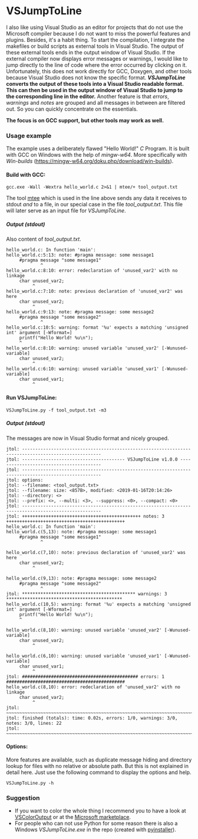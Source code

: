 # VSJumpToLine

I also like using Visual Studio as an editor for projects that do not use the Microsoft compiler because I do not want to miss the powerful features and plugins. Besides, it's a habit thing.
To start the compilation, I integrate the makefiles or build scripts as external tools in Visual Studio. The output of these external tools ends in the output window of Visual Studio.
If the external compiler now displays error messages or warnings, I would like to jump directly to the line of code where the error occurred by clicking on it.
Unfortunately, this does not work directly for GCC, Doxygen, and other tools because Visual Studio does not know the specific format.
**_VSJumpToLine_** __converts the output of these tools into a Visual Studio readable format. This can then be used in the output window of Visual Studio to jump to the corresponding line in the editor.__
Another feature is that _errors_, _warnings_ and _notes_ are grouped and all messages in between are filtered out. So you can quickly concentrate on the essentials.

**The focus is on GCC support, but other tools may work as well.**

### Usage example
The example uses a deliberately flawed "Hello World!" _C_ Program.
It is built with GCC on Windows with the help of _mingw-w64_. More specifically with _Win-builds_ (https://mingw-w64.org/doku.php/download/win-builds).

#### Build with GCC:
`gcc.exe -Wall -Wextra hello_world.c 2>&1 | mtee/+ tool_output.txt`

The tool [mtee](https://github.com/ritchielawrence/mtee) which is used in the line above sends any data it receives to stdout _and_ to a file, in our special case in the file _tool_output.txt_.
This file will later serve as an input file for _VSJumpToLine_.

##### Output (stdout)
Also content of  _tool_output.txt_.
```
hello_world.c: In function 'main':
hello_world.c:5:13: note: #pragma message: some message1
     #pragma message "some message1"
             ^
hello_world.c:8:10: error: redeclaration of 'unused_var2' with no linkage
     char unused_var2;
          ^
hello_world.c:7:10: note: previous declaration of 'unused_var2' was here
     char unused_var2;
          ^
hello_world.c:9:13: note: #pragma message: some message2
     #pragma message "some message2"
             ^
hello_world.c:10:5: warning: format '%u' expects a matching 'unsigned int' argument [-Wformat=]
     printf("Hello World! %u\n");
     ^
hello_world.c:8:10: warning: unused variable 'unused_var2' [-Wunused-variable]
     char unused_var2;
          ^
hello_world.c:6:10: warning: unused variable 'unused_var1' [-Wunused-variable]
     char unused_var1;
          ^
```
#### Run VSJumpToLine:

`VSJumpToLine.py -f tool_output.txt -m3`

##### Output (stdout)
The messages are now in Visual Studio format and nicely grouped.

```
jtol: ----------------------------------------------------------------------------------------------------
jtol: --------------------------------------- VSJumpToLine v1.0.0 ----------------------------------------
jtol: ----------------------------------------------------------------------------------------------------
jtol: options:
jtol: --filename: <tool_output.txt>
jtol: --filename: size: <857B>, modified: <2019-01-16T20:14:26>
jtol: --directory: <>
jtol: --prefix: <>, --multi: <3>, --suppress: <0>, --compact: <0>
jtol: ----------------------------------------------------------------------------------------------------
jtol: +++++++++++++++++++++++++++++++++++++++++++++ notes: 3 +++++++++++++++++++++++++++++++++++++++++++++
hello_world.c: In function 'main':
hello_world.c(5,13): note: #pragma message: some message1
     #pragma message "some message1"
             ^

hello_world.c(7,10): note: previous declaration of 'unused_var2' was here
     char unused_var2;
          ^

hello_world.c(9,13): note: #pragma message: some message2
     #pragma message "some message2"
             ^
jtol: ******************************************* warnings: 3 ********************************************
hello_world.c(10,5): warning: format '%u' expects a matching 'unsigned int' argument [-Wformat=]
     printf("Hello World! %u\n");
     ^

hello_world.c(8,10): warning: unused variable 'unused_var2' [-Wunused-variable]
     char unused_var2;
          ^

hello_world.c(6,10): warning: unused variable 'unused_var1' [-Wunused-variable]
     char unused_var1;
          ^
jtol: ############################################ errors: 1 #############################################
hello_world.c(8,10): error: redeclaration of 'unused_var2' with no linkage
     char unused_var2;
          ^
jtol: ~~~~~~~~~~~~~~~~~~~~~~~~~~~~~~~~~~~~~~~~~~~~~~~~~~~~~~~~~~~~~~~~~~~~~~~~~~~~~~~~~~~~~~~~~~~~~~~~~~~~
jtol: finished (totals): time: 0.02s, errors: 1/0, warnings: 3/0, notes: 3/0, lines: 22
jtol: ~~~~~~~~~~~~~~~~~~~~~~~~~~~~~~~~~~~~~~~~~~~~~~~~~~~~~~~~~~~~~~~~~~~~~~~~~~~~~~~~~~~~~~~~~~~~~~~~~~~~
```

#### Options:
More features are available, such as duplicate message hiding and directory lookup for files with no relative or absolute path.
But this is not explained in detail here. Just use the following command to display the options and help.

`VSJumpToLine.py -h`

### Suggestion
* If you want to color the whole thing I recommend you to have a look at [VSColorOutput](https://github.com/mike-ward/VSColorOutput) or at the [Microsoft marketplace](https://marketplace.visualstudio.com/items?itemName=MikeWard-AnnArbor.VSColorOutput).
* For people who can not use Python for some reason there is also a Windows _VSJumpToLine.exe_ in the repo (created with [pyinstaller](http://www.pyinstaller.org/)).
